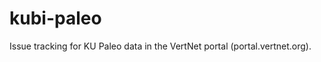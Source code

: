 kubi-paleo
==========

Issue tracking for KU Paleo data in the VertNet portal (portal.vertnet.org). 
